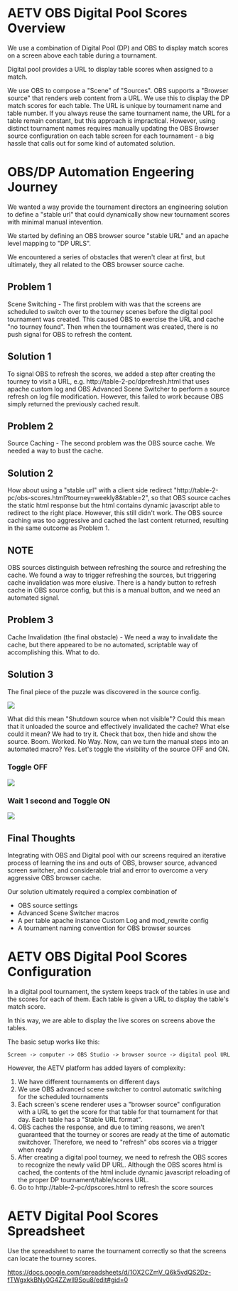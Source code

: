 # AETV OBS Digital Pool Scores Overview

We use a combination of Digital Pool (DP) and OBS to display match scores on a screen above each table during a tournament.

Digital pool provides a URL to display table scores when assigned to a match.

We use OBS to compose a "Scene" of "Sources". OBS supports a "Browser source" that renders web content from a URL. We use this to display the DP match scores for each table. The URL is unique by tournament name and table number. If you always reuse the same tournament name, the URL for a table remain constant, but this approach is impractical. However, using distinct tournament names requires manually updating the OBS Browser source configuration on each table screen for each tournament - a big hassle that calls out for some kind of automated solution.

# OBS/DP Automation Engeering Journey 

We wanted a way provide the tournament directors an engineering solution to define a "stable url" that could dynamically show new tournament scores with minimal manual intevention.

We started by defining an OBS browser source "stable URL" and an apache level mapping to "DP URLS".

We encountered a series of obstacles that weren't clear at first, but ultimately, they all related to the OBS browser source cache.

## Problem 1
Scene Switching - The first problem with was that the screens are scheduled to switch over to the tourney scenes before the digital pool tournament was created. This caused OBS to exercise the URL and cache "no tourney found". Then when the tournament was created, there is no push signal for OBS to refresh the content.

## Solution 1
To signal OBS to refresh the scores, we added a step after creating the tourney to visit a URL, e.g. http://table-2-pc/dprefresh.html that uses apache custom log and OBS Advanced Scene Switcher to perform a source refresh on log file modification. However, this failed to work because OBS simply returned the previously cached result.

## Problem 2
Source Caching - The second problem was the OBS source cache. We needed a way to bust the cache.

## Solution 2
How about using a "stable url" with a client side redirect "http://table-2-pc/obs-scores.html?tourney=weekly8&table=2", so that OBS source caches the static html response but the html contains dynamic javascript able to redirect to the right place. However, this still didn't work. The OBS source caching was too aggressive and cached the last content returned, resulting in the same outcome as Problem 1.

## NOTE
OBS sources distinguish between refreshing the source and refreshing the cache. We found a way to trigger refreshing the sources, but triggering cache invalidation was more elusive. There is a handy button to refresh cache in OBS source config, but this is a manual button, and we need an automated signal.

## Problem 3
Cache Invalidation (the final obstacle) - We need a way to invalidate the cache, but there appeared to be no automated, scriptable way of accomplishing this. What to do.

## Solution 3
The final piece of the puzzle was discovered in the source config.

![](https://github.com/playatgtb/aetv/blob/main/images/obs-source-shutdown-unchecked.png?raw=true)

What did this mean "Shutdown source when not visible"? Could this mean that it unloaded the source and effectively invalidated the cache? What else could it mean? We had to try it. Check that box, then hide and show the source. Boom. Worked. No Way. Now, can we turn the manual steps into an automated macro? Yes. Let's toggle the visibility of the source OFF and ON.

### Toggle OFF
![](https://github.com/playatgtb/aetv/blob/main/images/obs-macro-refresh-scores-1.png?raw=true)

### Wait 1 second and Toggle ON
![](https://github.com/playatgtb/aetv/blob/main/images/obs-macro-refresh-scores-2.png?raw=true)

## Final Thoughts
Integrating with OBS and Digital pool with our screens required an iterative process of learning the ins and outs of OBS, browser source, advanced screen switcher, and considerable trial and error to overcome a very aggressive OBS browser cache.

Our solution ultimately required a complex combination of
* OBS source settings
* Advanced Scene Switcher macros
* A per table apache instance Custom Log and mod_rewrite config
* A tournament naming convention for OBS browser sources

# AETV OBS Digital Pool Scores Configuration

In a digital pool tournament, the system keeps track of the tables in use and the scores for each of them. Each table is given a URL to display the table's match score.

In this way, we are able to display the live scores on screens above the tables.

The basic setup works like this:

```
Screen -> computer -> OBS Studio -> browser source -> digital pool URL
```

However, the AETV platform has added layers of complexity:

1. We have different tournaments on different days
2. We use OBS advanced scene switcher to control automatic switching for the scheduled tournaments
3. Each screen's scene renderer uses a "browser source" configuration with a URL to get the score for that table for that tournament for that day. Each table has a "Stable URL format".
4. OBS caches the response, and due to timing reasons, we aren't guaranteed that the tourney or scores are ready at the time of automatic switchover. Therefore, we need to "refresh" obs scores via a trigger when ready
5. After creating a digital pool tourney, we need to refresh the OBS scores to recognize the newly valid DP URL. Although the OBS scores html is cached, the contents of the html include dynamic javascript reloading of the proper DP tournament/table/scores URL.
6. Go to http://table-2-pc/dpscores.html to refresh the score sources

# AETV Digital Pool Scores Spreadsheet

Use the spreadsheet to name the tournament correctly so that the screens can locate the tourney scores.

https://docs.google.com/spreadsheets/d/1OX2CZmV_Q6k5vdQS2Dz-fTWgxkkBNy0G4ZZwIl9Sou8/edit#gid=0


